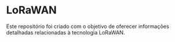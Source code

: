 # LoRaWAN
Este repositório foi criado com o objetivo de oferecer informações detalhadas relacionadas à tecnologia LoRaWAN.
